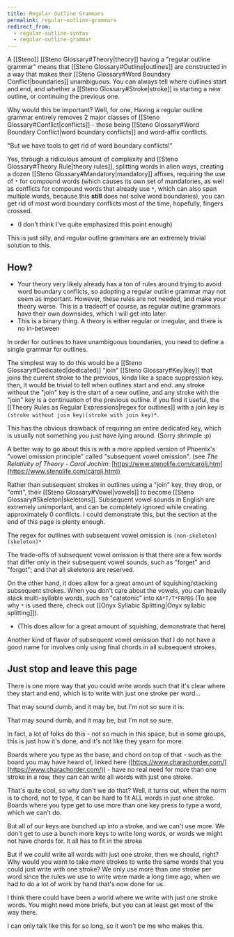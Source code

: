 ```yaml
---
title: Regular Outline Grammars
permalink: regular-outline-grammars
redirect_from:
  - regular-outline-syntax
  - regular-outline-grammar
---
```


A [[Steno]] [[Steno Glossary#Theory|theory]] having a "regular outline grammar" means that [[Steno Glossary#Outline|outlines]] are constructed in a way that makes their [[Steno Glossary#Word Boundary Conflict|boundaries]] unambiguous. You can always tell where outlines start and end, and whether a [[Steno Glossary#Stroke|stroke]] is starting a new outline, or continuing the previous one.

Why would this be important? Well, for one, Having a regular outline grammar entirely removes 2 major classes of [[Steno Glossary#Conflict|conflicts]] - those being [[Steno Glossary#Word Boundary Conflict|word boundary conflicts]] and word-affix conflicts.

"But we have tools to get rid of word boundary conflicts!"

Yes, through a ridiculous amount of complexity and [[Steno Glossary#Theory Rule|theory rules]], splitting words in alien ways, creating a dozen [[Steno Glossary#Mandatory|mandatory]] affixes, requiring the use of `*` for compound words (which causes its own set of mandatories, as well as conflicts for compound words that already use `*`, which can also span multiple words, because this **still** does not solve word boundaries), you can get rid of _most_ word boundary conflicts most of the time, hopefully, fingers crossed.

- (I don't think I've quite emphasized this point enough)

This is just silly, and regular outline grammars are an extremely trivial solution to this.

## How?

- Your theory very likely already has a ton of rules around trying to avoid word boundary conflicts, so adopting a regular outline grammar may not seem as important. However, these rules are not needed, and make your theory worse. This is a tradeoff of course, as regular outline grammars have their own downsides, which I will get into later.
- This is a binary thing. A theory is either regular or irregular, and there is no in-between

In order for outlines to have unambiguous boundaries, you need to define a single grammar for outlines.

The simplest way to do this would be a [[Steno Glossary#Dedicated|dedicated]] "join" [[Steno Glossary#Key|key]] that joins the current stroke to the previous, kinda like a space suppression key. then, it would be trivial to tell when outlines start and end. any stroke without the "join" key is the start of a new outline, and any stroke with the "join" key is a continuation of the previous outline. if you find it useful, the [[Theory Rules as Regular Expressions|regex for outlines]] with a join key is `(stroke without join key)(stroke with join key)*`.

This has the obvious drawback of requiring an entire dedicated key, which is usually not something you just have lying around. (Sorry shrimple :p)

A better way to go about this is with a more applied version of Phoenix's "vowel omission principle" called "subsequent vowel omission". (see *The Relativity of Theory - Carol Jochim*: [https://www.stenolife.com/carolj.htm](https://www.stenolife.com/carolj.htm))

Rather than subsequent strokes in outlines using a "join" key, they drop, or "omit", their [[Steno Glossary#Vowel|vowels]] to become [[Steno Glossary#Skeleton|skeletons]]. Subsequent vowel sounds in English are extremely unimportant, and can be completely ignored while creating approximately 0 conflicts. I could demonstrate this, but the section at the end of this page is plenty enough.

The regex for outlines with subsequent vowel omission is `(non-skeleton)(skeleton)*`

The trade-offs of subsequent vowel omission is that there are a few words that differ only in their subsequent vowel sounds, such as "forget" and "forgot"; and that all skeletons are reserved.

On the other hand, it does allow for a great amount of squishing/stacking subsequent strokes. When you don't care about the vowels, you can heavily stack multi-syllable words, such as "catatonic" into `KA*T/T*FRPBG` (To see why `*` is used there, check out [[Onyx Syllabic Splitting|Onyx syllabic splitting]]).

- (This does allow for a great amount of squishing, demonstrate that here)

Another kind of flavor of subsequent vowel omission that I do not have a good name for involves only using final chords in all subsequent strokes.

## Just stop and leave this page

There is one more way that you could write words such that it's clear where they start and end, which is to write with just one stroke per word...

That may sound dumb, and it may be, but I'm not so sure it is.

That may sound dumb, and it may be, but I'm not so sure.

In fact, a lot of folks do this - not so much in this space, but in some groups, this is just how it's done, and it's not like they yearn for more.

Boards where you type as the base, and chord on top of that - such as the board you may have heard of, linked here ([https://www.charachorder.com/](https://www.charachorder.com/)) - have no real need for more than one stroke in a row, they can can write all words with just one stroke.

That's quite cool, so why don't we do that? Well, it turns out, when the norm is to chord, not to type, it can be hard to fit ALL words in just one stroke. Boards where you type get to use more than one key press to type a word, which we can't do.

But all of our keys are bunched up into a stroke, and we can't use more. We don't get to use a bunch more keys to write long words, or words we might not have chords for. It all has to fit in the stroke

But if we _could_ write all words with just one stroke, then we should, right? Why would you want to take _more_ strokes to write the same words that you could just write with one stroke? We only use more than one stroke per word since the rules we use to write were made a long time ago, when we had to do a lot of work by hand that's now done for us.

I think there could have been a world where we write with just one stroke words. You might need more briefs, but you can at least get most of the way there.

I can only talk like this for so long, so it won't be me who makes this.

